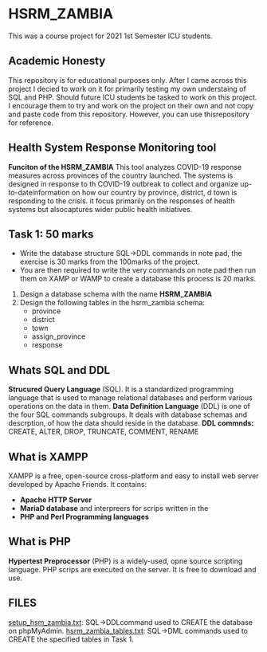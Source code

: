 # HSRM_ZAMBIA
This was a course project for 2021 1st Semester ICU students.
## Academic Honesty
This repository is for educational purposes only. After I came across this project I decied to work on it for primarily testing my own understaing of SQL and PHP.
Should future ICU students be tasked to work on this project. I encourage them to try and work on the project on their own and not copy and paste code from this repository.
However, you can use thisrepository for reference.

## Health System Response Monitoring tool
**Funciton of the HSRM_ZAMBIA**
This tool analyzes COVID-19 response measures across provinces of the country launched.
The systems is designed in response to th COVID-19 outbreak to collect and organize up-to-dateinformation on how our country by province, district,
d town is responding to the crisis. it focus primarily on the responses of health systems but alsocaptures wider public health initiatives.

## Task 1: 50 marks
- Write the database structure SQL->DDL commands in note pad, the exercise is 30 marks from the 100marks of the project.
- You are then required to write the very commands on note pad then run them on XAMP or WAMP to create a database this process is 20 marks.
1. Design a database schema with the name **HSRM_ZAMBIA**
2. Design the following tables in the hsrm_zambia schema:
	- province
	- district
	- town
	- assign_province
	- response

## Whats SQL and DDL
**Strucured Query Language** (SQL). It is a standardized programming language that is used to manage relational databases and perform various operations on the data in them.
**Data Definition Language** (DDL) is one of the four SQL commands subgroups. It deals with database schemas and descrption, of how the data should reside in the database.
**DDL commnds:**  CREATE, ALTER, DROP, TRUNCATE, COMMENT, RENAME

## What is XAMPP
XAMPP is a free, open-source cross-platform and easy to install web server developed by Apache Friends. It contains:
* **Apache HTTP Server**
* **MariaD database** and interpreers for scrips written in the
* **PHP and Perl Programming languages**

## What is PHP
**Hypertest Preprocessor** (PHP) is a widely-used, opne source scripting language. PHP scrips are executed on the server. It is free to download and use.

## FILES
[setup_hsm_zambia.txt](./setup_hsrm_zambia.txt): SQL->DDLcommand used to CREATE the database on phpMyAdmin.
[hsrm_zambia_tables.txt](./hsrm_zambia_tables.txt): SQL->DML commands used to CREATE the specified tables in Task 1.
